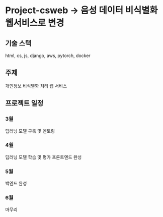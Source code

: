 # Project-csweb -> 음성 데이터 비식별화 웹서비스로 변경 

## 기술 스택
html, cs, js, django, aws, pytorch, docker

## 주제 
개인정보 비식별화 처리 웹 서비스

## 프로젝트 일정 
### 3월 
딥러닝 모델 구축 및 멘토링
### 4월
딥러닝 모델 학습 및 평가
프론트엔드 완성
### 5월
백엔드 완성
### 6월 
마무리 

